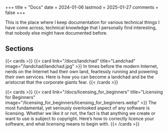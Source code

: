 +++
title = "Docs"
date = 2024-01-06
lastmod = 2025-01-27
comments = false
+++

This is the place where I keep documentation for various technical things I
have come across; technical knowledge that I personally find interesting, that
nobody else might have documented before.

## Sections

{{< cards >}}
  {{< card link="/docs/landchad" title="Landchad" image="/landchad/landchad.jpg" >}}
In times before the modern Internet, nerds on the Internet had their own land,
fearlessly running and powering their own services. Here is how you can become
a landchad and be the aristocrat that the corporate giants fear.
{{< /cards >}}

{{< cards >}}
  {{< card link="/docs/licensing_for_beginners" title="Licensing for Beginners" image="/licensing_for_beginners/licensing_for_beginners.webp" >}}
The most fundamental, yet seriously overlooked aspect of any software is
licensing. Whether we like it or not, the fact is that anything we create or
want to use is subject to copyright. Here’s how to correctly licence your
software, and what licensing means to begin with.
{{< /cards >}}

